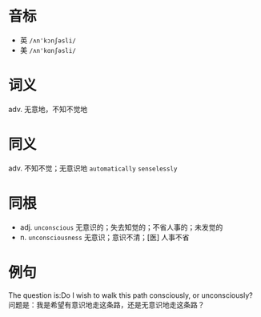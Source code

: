 # 音标

- 英 `/ʌn'kɔnʃəsli/`
- 美 `/ʌn'kɑnʃəsli/`

# 词义

adv. 无意地，不知不觉地


# 同义

adv. 不知不觉；无意识地
`automatically` `senselessly`

# 同根

- adj. `unconscious` 无意识的；失去知觉的；不省人事的；未发觉的
- n. `unconsciousness` 无意识；意识不清；[医] 人事不省

# 例句

The question is:Do I wish to walk this path consciously, or unconsciously?
问题是：我是希望有意识地走这条路，还是无意识地走这条路？


